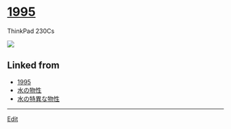 # [1995](1995.md)

ThinkPad 230Cs

![](https://i.gyazo.com/54cecceb694c1ae4d29b9c651756041c.jpg)





## Linked from

* [1995](1995.md)
* [水の物性](水の物性.md)
* [水の特異な物性](水の特異な物性.md)


----
[Edit](https://github.com/vitroid/vitroid.github.io/edit/master/MD/1995.md)
